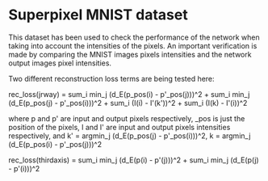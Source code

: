 # Superpixel MNIST dataset

This dataset has been used to check the performance of the network when taking into account the intensities of the pixels. An important verification is made by comparing the MNIST images pixels intensities and the network output images pixel intensities.

Two different reconstruction loss terms are being tested here:

rec_loss(jrway) = sum_i min_j (d_E(p_pos(i) - p'_pos(j)))^2 + sum_i min_j (d_E(p_pos(j) - p'_pos(i)))^2 + sum_i (I(i) - I'(k'))^2 + sum_i (I(k) - I'(i))^2

where p and p' are input and output pixels respectively, _pos is just the position of the pixels, I and I' are input and output pixels intensities respectively, and k' = argmin_j (d_E(p_pos(j) - p'_pos(i)))^2, k = argmin_j (d_E(p_pos(i) - p'_pos(j)))^2

rec_loss(thirdaxis) = sum_i min_j (d_E(p(i) - p'(j)))^2 +  sum_i min_j (d_E(p(j) - p'(i)))^2
